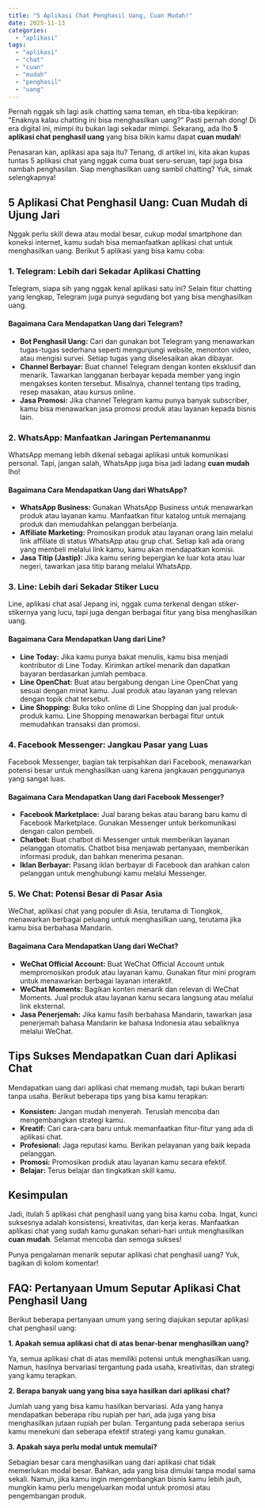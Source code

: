 ```yaml
---
title: "5 Aplikasi Chat Penghasil Uang, Cuan Mudah!"
date: 2025-11-13
categories: 
  - "aplikasi"
tags: 
  - "aplikasi"
  - "chat"
  - "cuan"
  - "mudah"
  - "penghasil"
  - "uang"
---
```


Pernah nggak sih lagi asik chatting sama teman, eh tiba-tiba kepikiran: "Enaknya kalau chatting ini bisa menghasilkan uang?" Pasti pernah dong! Di era digital ini, mimpi itu bukan lagi sekadar mimpi. Sekarang, ada lho **5 aplikasi chat penghasil uang** yang bisa bikin kamu dapat **cuan mudah**!

Penasaran kan, aplikasi apa saja itu? Tenang, di artikel ini, kita akan kupas tuntas 5 aplikasi chat yang nggak cuma buat seru-seruan, tapi juga bisa nambah penghasilan. Siap menghasilkan uang sambil chatting? Yuk, simak selengkapnya!

## 5 Aplikasi Chat Penghasil Uang: Cuan Mudah di Ujung Jari

Nggak perlu skill dewa atau modal besar, cukup modal smartphone dan koneksi internet, kamu sudah bisa memanfaatkan aplikasi chat untuk menghasilkan uang. Berikut 5 aplikasi yang bisa kamu coba:

### 1\. Telegram: Lebih dari Sekadar Aplikasi Chatting

Telegram, siapa sih yang nggak kenal aplikasi satu ini? Selain fitur chatting yang lengkap, Telegram juga punya segudang bot yang bisa menghasilkan uang.

#### Bagaimana Cara Mendapatkan Uang dari Telegram?

- **Bot Penghasil Uang:** Cari dan gunakan bot Telegram yang menawarkan tugas-tugas sederhana seperti mengunjungi website, menonton video, atau mengisi survei. Setiap tugas yang diselesaikan akan dibayar.
- **Channel Berbayar:** Buat channel Telegram dengan konten eksklusif dan menarik. Tawarkan langganan berbayar kepada member yang ingin mengakses konten tersebut. Misalnya, channel tentang tips trading, resep masakan, atau kursus online.
- **Jasa Promosi:** Jika channel Telegram kamu punya banyak subscriber, kamu bisa menawarkan jasa promosi produk atau layanan kepada bisnis lain.

### 2\. WhatsApp: Manfaatkan Jaringan Pertemananmu

WhatsApp memang lebih dikenal sebagai aplikasi untuk komunikasi personal. Tapi, jangan salah, WhatsApp juga bisa jadi ladang **cuan mudah** lho!

#### Bagaimana Cara Mendapatkan Uang dari WhatsApp?

- **WhatsApp Business:** Gunakan WhatsApp Business untuk menawarkan produk atau layanan kamu. Manfaatkan fitur katalog untuk memajang produk dan memudahkan pelanggan berbelanja.
- **Affiliate Marketing:** Promosikan produk atau layanan orang lain melalui link affiliate di status WhatsApp atau grup chat. Setiap kali ada orang yang membeli melalui link kamu, kamu akan mendapatkan komisi.
- **Jasa Titip (Jastip):** Jika kamu sering bepergian ke luar kota atau luar negeri, tawarkan jasa titip barang melalui WhatsApp.

### 3\. Line: Lebih dari Sekadar Stiker Lucu

Line, aplikasi chat asal Jepang ini, nggak cuma terkenal dengan stiker-stikernya yang lucu, tapi juga dengan berbagai fitur yang bisa menghasilkan uang.

#### Bagaimana Cara Mendapatkan Uang dari Line?

- **Line Today:** Jika kamu punya bakat menulis, kamu bisa menjadi kontributor di Line Today. Kirimkan artikel menarik dan dapatkan bayaran berdasarkan jumlah pembaca.
- **Line OpenChat:** Buat atau bergabung dengan Line OpenChat yang sesuai dengan minat kamu. Jual produk atau layanan yang relevan dengan topik chat tersebut.
- **Line Shopping:** Buka toko online di Line Shopping dan jual produk-produk kamu. Line Shopping menawarkan berbagai fitur untuk memudahkan transaksi dan promosi.

### 4\. Facebook Messenger: Jangkau Pasar yang Luas

Facebook Messenger, bagian tak terpisahkan dari Facebook, menawarkan potensi besar untuk menghasilkan uang karena jangkauan penggunanya yang sangat luas.

#### Bagaimana Cara Mendapatkan Uang dari Facebook Messenger?

- **Facebook Marketplace:** Jual barang bekas atau barang baru kamu di Facebook Marketplace. Gunakan Messenger untuk berkomunikasi dengan calon pembeli.
- **Chatbot:** Buat chatbot di Messenger untuk memberikan layanan pelanggan otomatis. Chatbot bisa menjawab pertanyaan, memberikan informasi produk, dan bahkan menerima pesanan.
- **Iklan Berbayar:** Pasang iklan berbayar di Facebook dan arahkan calon pelanggan untuk menghubungi kamu melalui Messenger.

### 5\. We Chat: Potensi Besar di Pasar Asia

WeChat, aplikasi chat yang populer di Asia, terutama di Tiongkok, menawarkan berbagai peluang untuk menghasilkan uang, terutama jika kamu bisa berbahasa Mandarin.

#### Bagaimana Cara Mendapatkan Uang dari WeChat?

- **WeChat Official Account:** Buat WeChat Official Account untuk mempromosikan produk atau layanan kamu. Gunakan fitur mini program untuk menawarkan berbagai layanan interaktif.
- **WeChat Moments:** Bagikan konten menarik dan relevan di WeChat Moments. Jual produk atau layanan kamu secara langsung atau melalui link eksternal.
- **Jasa Penerjemah:** Jika kamu fasih berbahasa Mandarin, tawarkan jasa penerjemah bahasa Mandarin ke bahasa Indonesia atau sebaliknya melalui WeChat.

## Tips Sukses Mendapatkan Cuan dari Aplikasi Chat

Mendapatkan uang dari aplikasi chat memang mudah, tapi bukan berarti tanpa usaha. Berikut beberapa tips yang bisa kamu terapkan:

- **Konsisten:** Jangan mudah menyerah. Teruslah mencoba dan mengembangkan strategi kamu.
- **Kreatif:** Cari cara-cara baru untuk memanfaatkan fitur-fitur yang ada di aplikasi chat.
- **Profesional:** Jaga reputasi kamu. Berikan pelayanan yang baik kepada pelanggan.
- **Promosi:** Promosikan produk atau layanan kamu secara efektif.
- **Belajar:** Terus belajar dan tingkatkan skill kamu.

## Kesimpulan

Jadi, itulah 5 aplikasi chat penghasil uang yang bisa kamu coba. Ingat, kunci suksesnya adalah konsistensi, kreativitas, dan kerja keras. Manfaatkan aplikasi chat yang sudah kamu gunakan sehari-hari untuk menghasilkan **cuan mudah**. Selamat mencoba dan semoga sukses!

Punya pengalaman menarik seputar aplikasi chat penghasil uang? Yuk, bagikan di kolom komentar!

## FAQ: Pertanyaan Umum Seputar Aplikasi Chat Penghasil Uang

Berikut beberapa pertanyaan umum yang sering diajukan seputar aplikasi chat penghasil uang:

**1\. Apakah semua aplikasi chat di atas benar-benar menghasilkan uang?**

Ya, semua aplikasi chat di atas memiliki potensi untuk menghasilkan uang. Namun, hasilnya bervariasi tergantung pada usaha, kreativitas, dan strategi yang kamu terapkan.

**2\. Berapa banyak uang yang bisa saya hasilkan dari aplikasi chat?**

Jumlah uang yang bisa kamu hasilkan bervariasi. Ada yang hanya mendapatkan beberapa ribu rupiah per hari, ada juga yang bisa menghasilkan jutaan rupiah per bulan. Tergantung pada seberapa serius kamu menekuni dan seberapa efektif strategi yang kamu gunakan.

**3\. Apakah saya perlu modal untuk memulai?**

Sebagian besar cara menghasilkan uang dari aplikasi chat tidak memerlukan modal besar. Bahkan, ada yang bisa dimulai tanpa modal sama sekali. Namun, jika kamu ingin mengembangkan bisnis kamu lebih jauh, mungkin kamu perlu mengeluarkan modal untuk promosi atau pengembangan produk.
